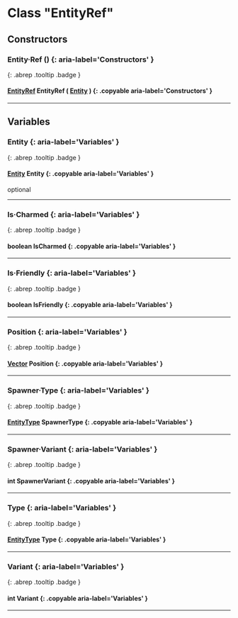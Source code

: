 # Class "EntityRef"
## Constructors
### Entity·Ref () {: aria-label='Constructors' }
[ ](#){: .abrep .tooltip .badge }
#### [EntityRef](../rep/EntityRef) EntityRef ( [Entity](../rep/Entity ) ) {: .copyable aria-label='Constructors' }

___ 
## Variables
### Entity {: aria-label='Variables' }
[ ](#){: .abrep .tooltip .badge }
#### [Entity](../rep/Entity) Entity {: .copyable aria-label='Variables' }
optional 

___ 
### Is·Charmed {: aria-label='Variables' }
[ ](#){: .abrep .tooltip .badge }
#### boolean IsCharmed  {: .copyable aria-label='Variables' }

___ 
### Is·Friendly {: aria-label='Variables' }
[ ](#){: .abrep .tooltip .badge }
#### boolean IsFriendly  {: .copyable aria-label='Variables' }

___ 
### Position {: aria-label='Variables' }
[ ](#){: .abrep .tooltip .badge }
#### [Vector](../rep/Vector) Position  {: .copyable aria-label='Variables' }

___ 
### Spawner·Type {: aria-label='Variables' }
[ ](#){: .abrep .tooltip .badge }
#### [EntityType](../rep/enums/EntityType) SpawnerType  {: .copyable aria-label='Variables' }

___ 
### Spawner·Variant {: aria-label='Variables' }
[ ](#){: .abrep .tooltip .badge }
#### int SpawnerVariant  {: .copyable aria-label='Variables' }

___ 
### Type {: aria-label='Variables' }
[ ](#){: .abrep .tooltip .badge }
#### [EntityType](../rep/enums/EntityType) Type  {: .copyable aria-label='Variables' }

___ 
### Variant {: aria-label='Variables' }
[ ](#){: .abrep .tooltip .badge }
#### int Variant  {: .copyable aria-label='Variables' }

___ 
